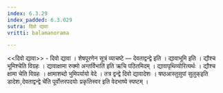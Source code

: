 ```yaml
---
index: 6.3.29
index_padded: 6.3.029
sutra: दिवो द्यावा
vritti: balamanorama

---
```

<<दिवो द्यावा>> - दिवो द्यावा । शेषपूरणेन सूत्रं व्याचष्टे — देवताद्वन्द्वे इति । द्यावाभूमि इति । द्यौश्च भूमिश्चेति विग्रहः । द्यावाक्षामा रुक्मो अन्तर्विभाति॑ इति ऋचि पठितमिदम् । द्यावापृथिव्योरित्यर्थः । द्यौश्च क्षामा चेति विग्रहः । क्षामाशब्दो भुमिपर्यायो वेदे । तत्र द्वन्द्वे दिवो द्यावादेशः । षष्ठआस्तुसुपां सुलुक्इति डादेशः,देवताद्वन्द्वे चे॑ति पूर्वोत्तरपदयोः प्रकृतिस्वर इति वेदभाष्ये स्पष्टम् । 